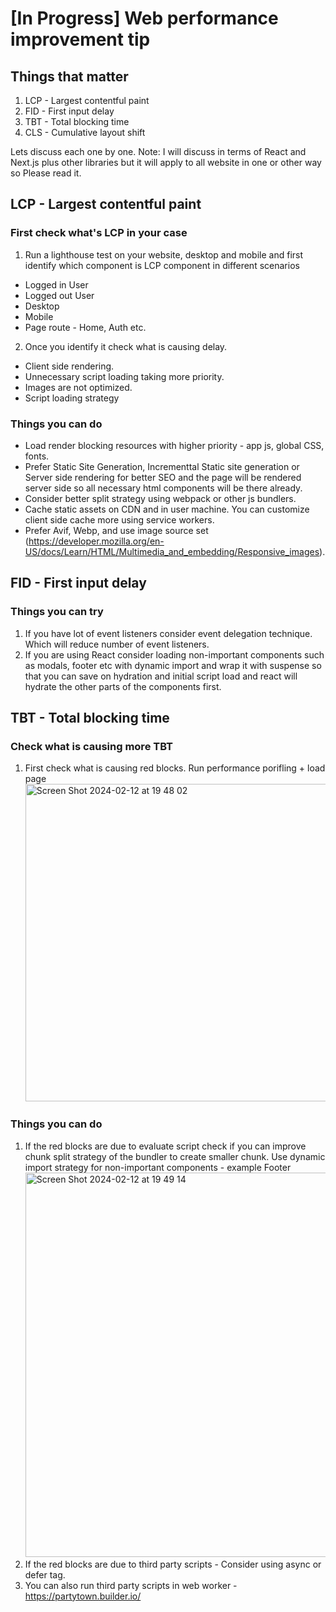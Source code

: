 # [In Progress] Web performance improvement tip

## Things that matter
1. LCP - Largest contentful paint
2. FID - First input delay
3. TBT - Total blocking time
4. CLS - Cumulative layout shift

Lets discuss each one by one.
Note: I will discuss in terms of React and Next.js plus other libraries but it will apply to all website in one or other way so Please read it. 

## LCP - Largest contentful paint
### First check what's LCP in your case
1. Run a lighthouse test on your website, desktop and mobile and first identify which component is LCP component in different scenarios
- Logged in User
- Logged out User
- Desktop
- Mobile
- Page route - Home, Auth etc.
2. Once you identify it check what is causing delay.
- Client side rendering.
- Unnecessary script loading taking more priority.
- Images are not optimized.
- Script loading strategy

### Things you can do
- Load render blocking resources with higher priority - app js, global CSS, fonts.
- Prefer Static Site Generation, Incrementtal Static site generation or Server side rendering for better SEO 
  and the page will be rendered server side so all necessary html components will be there already.
- Consider better split strategy using webpack or other js bundlers.
- Cache static assets on CDN and in user machine. You can customize client side cache more using service workers.
- Prefer Avif, Webp, and use image source set (https://developer.mozilla.org/en-US/docs/Learn/HTML/Multimedia_and_embedding/Responsive_images).

## FID - First input delay
### Things you can try
1. If you have lot of event listeners consider event delegation technique. Which will reduce number of event listeners.
2. If you are using React consider loading non-important components such as modals, footer etc with dynamic import and wrap it with suspense so that you can save on hydration and initial script load and react will hydrate the other parts of the components first.

## TBT - Total blocking time
### Check what is causing more TBT
1. First check what is causing red blocks. Run performance porifling + load page <img width="508" alt="Screen Shot 2024-02-12 at 19 48 02" src="https://github.com/apurbalal/heyitsapu/assets/9425881/4c3cd46a-98b7-442a-84ed-b06216567193">

### Things you can do
1. If the red blocks are due to evaluate script check if you can improve chunk split strategy of the bundler to create smaller chunk. Use dynamic import strategy for non-important components - example Footer <img width="615" alt="Screen Shot 2024-02-12 at 19 49 14" src="https://github.com/apurbalal/heyitsapu/assets/9425881/400c4f20-3a44-45f6-b836-753f7133eb81">
2. If the red blocks are due to third party scripts - Consider using async or defer tag.
3. You can also run third party scripts in web worker - https://partytown.builder.io/
   
